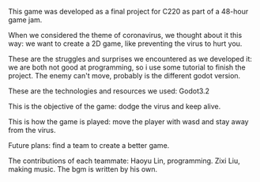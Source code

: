 This game was developed as a final project for C220 as part of a 48-hour game jam. 

When we considered the theme of coronavirus, we thought about it this way: we want to create a 2D game, like preventing the virus to hurt you.

These are the struggles and surprises we encountered as we developed it: we are both not good at programming, so i use some tutorial to finish the project. The enemy can't move, probably is the different godot version.

These are the technologies and resources we used: Godot3.2

This is the objective of the game: dodge the virus and keep alive.

This is how the game is played: move the player with wasd and stay away from the virus.

Future plans: find a team to create a better game.

The contributions of each teammate: Haoyu Lin, programming. Zixi Liu, making music. The bgm is written by his own.

